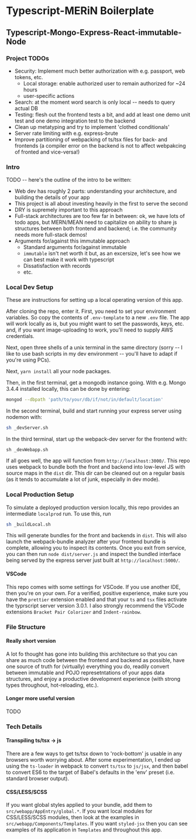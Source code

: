 # Typescript-MERiN Boilerplate

## Typescript-Mongo-Express-React-immutable-Node

### Project TODOs

-   Security: Implement much better authorization with e.g. passport, web tokens, etc.
    -   Local storage: enable authorized user to remain authorized for ~24 hours
    -   user-specific actions
-   Search: at the moment word search is only local -- needs to query actual DB
-   Testing: flesh out the frontend tests a bit, and add at least one demo unit test and one demo integration test to the backend
-   Clean up metatyping and try to implement 'clothed conditionals'
-   Server rate limiting with e.g. express-brute
-   Improve partitioning of webpacking of ts/tsx files for back- and frontends (a compiler error on the backend is not to affect webpakcing of fronted and vice-versa!)

### Intro

TODO -- here's the outline of the intro to be written:

-   Web dev has roughly 2 parts: understanding your architecture, and building the details of your app
-   This project is all about investing heavily in the first to serve the second
-   DRY is supremely important to this approach
-   Full-stack architectures are too few far in between: ok, we have lots of todo apps, but MERN/MEAN need to capitalize on ability to share js structures between both frontend and backend; i.e. the community needs more full-stack demos!
-   Arguments for/against this immutable approach
    -   Standard arguments for/against immutable
    -   `immutable` isn't net worth it but, as an excersize, let's see how we can best make it work with typescript
    -   Dissatisfaction with records
    -   etc.

### Local Dev Setup

These are instructions for setting up a local operating version of this app.

After cloning the repo, enter it. First, you need to set your environment variables. So copy the contents of `.env-template` to a new `.env` file. The app will work locally as is, but you might want to set the passwords, keys, etc. and, if you want image-uploading to work, you'll need to supply AWS credentials.

Next, open three shells of a unix terminal in the same directory (sorry -- I like to use bash scripts in my dev environment -- you'll have to adapt if you're using PCs).

Next, `yarn install` all your node packages.

Then, in the first terminal, get a mongodb instance going. With e.g. Mongo 3.4.4 installed locally, this can be done by entering:

```bash
mongod --dbpath 'path/to/your/db/if/not/in/default/location'
```

In the second terminal, build and start running your express server using nodemon with:

```bash
sh _devServer.sh
```

In the third terminal, start up the webpack-dev server for the frontend with:

```
sh _devWebapp.sh
```

If all goes well, the app will function from `http://localhost:3000/`. This repo uses webpack to bundle both the front and backend into low-level JS with source maps in the `dist` dir. This dir can be cleaned out on a regular basis (as it tends to accumulate a lot of junk, especially in dev mode).

### Local Production Setup

To simulate a deployed production version locally, this repo provides an intermediate `localprod` run. To use this, run

```bash
sh _buildLocal.sh
```

This will generate bundles for the front and backends in `dist`. This will also launch the webpack-bundle analyzer after your frontend bundle is complete, allowing you to inspect its contents. Once you exit from service, you can then run `node dist/server.js` and inspect the bundled interface being served by the express server just built at `http://localhost:5000/`.

#### VSCode

This repo comes with some settings for VSCode. If you use another IDE, then you're on your own. For a verified, positive experience, make sure you have the `prettier` extension enabled and that your `ts` and `tsx` files activate the typrscript server version 3.0.1. I also strongly recommend the VSCode extensions `Bracket Pair Colorizer` and `Indent-rainbow`.

### File Structure

#### Really short version

A lot fo thought has gone into building this architecture so that you can share as much code between the frontend and backend as possible, have one source of truth for (virtually) everything you do, readily convert between immutable and POJO represetntations of your apps data structures, and enjoy a productive development experience (with strong types throughout, hot-reloading, etc.).

#### Longer more useful version

TODO

### Tech Details

#### Transpiling ts/tsx -> js

There are a few ways to get ts/tsx down to 'rock-bottom' js usable in any browsers worth worrying about. After some experimentation, I ended up using the `ts-loader` in webpack to convert `ts/tsx` to `js/jsx`, and then babel to convert ES6 to the target of Babel's defaults in the 'env' preset (i.e. standard browser output).

#### CSS/LESS/SCSS

If you want global styles applied to your bundle, add them to `src/webapp/AppEntry/global.*`. If you want local modules for CSS/LESS/SCSS modules, then look at the examples in `src/webapp/Components/Templates`. If you want `styled-jsx` then you can see examples of its application in `Templates` and throughout this app.
